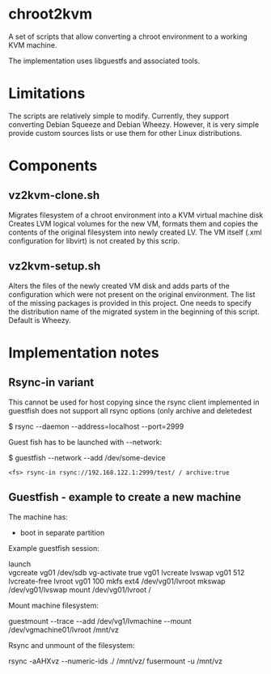 # chroot2kvm
A set of scripts that allow converting a chroot environment to a working KVM machine.

The implementation uses libguestfs and associated tools.

# Limitations

The scripts are relatively simple to modify. Currently, they support converting Debian Squeeze and Debian Wheezy.
However, it is very simple provide custom sources lists or use them for other Linux distributions.

# Components

## vz2kvm-clone.sh

Migrates filesystem of a chroot environment into a KVM virtual machine disk
Creates LVM logical volumes for the new VM, formats them and copies the contents of the original filesystem into newly created LV.
The VM itself (.xml configuration for libvirt) is not created by this scrip.

## vz2kvm-setup.sh

Alters the files of the newly created VM disk and adds parts of the configuration which were not present on the original environment.
The list of the missing packages is provided in this project.
One needs to specify the distribution name of the migrated system in the beginning of this script. Default is Wheezy.


# Implementation notes

## Rsync-in variant

This cannot be used for host copying since the rsync client
implemented in guestfish does not support all rsync options
(only archive and deletedest

  $ rsync --daemon --address=localhost --port=2999


Guest fish has to be launched with --network:

  $ guestfish --network --add /dev/some-device
  

    <fs> rsync-in rsync://192.168.122.1:2999/test/ / archive:true


## Guestfish - example to create a new machine

The machine has:

  - boot in separate partition
  


Example guestfish session:

  launch  
  vgcreate vg01 /dev/sdb
  vg-activate true vg01
  lvcreate lvswap  vg01 512
  lvcreate-free lvroot vg01 100
  mkfs ext4 /dev/vg01/lvroot
  mkswap /dev/vg01/lvswap
  mount /dev/vg01/lvroot /


Mount machine filesystem:

  guestmount --trace --add /dev/vg1/lvmachine --mount /dev/vgmachine01/lvroot /mnt/vz

Rsync and unmount of the filesystem:

  rsync -aAHXvz --numeric-ids ./ /mnt/vz/
  fusermount -u /mnt/vz

